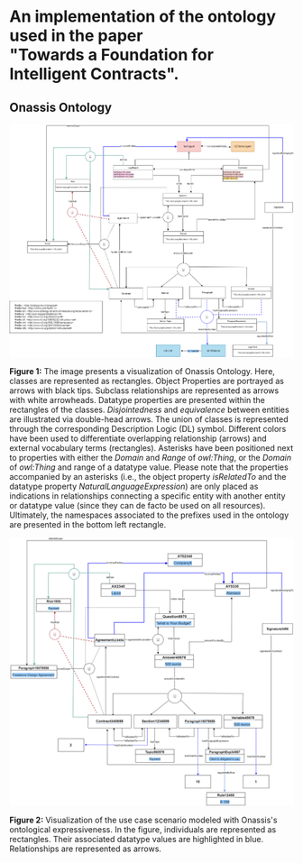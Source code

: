 # An implementation of the ontology used in the paper <br/> "Towards a Foundation for Intelligent Contracts".

## Onassis Ontology 

![alt text](https://github.com/DjAzDeck/Onassis-Ontology/blob/main/img/OnassisComplete.png)

**Figure 1:** The image presents a visualization of Onassis Ontology. Here, classes are represented as rectangles. Object Properties are portrayed as arrows with black tips. Subclass relationships are represented as arrows with white arrowheads. Datatype properties are presented within the rectangles of the classes. *Disjointedness* and *equivalence* between entities are illustrated via double-head arrows. The union of classes is represented through the corresponding Description Logic (DL) symbol. Different colors have been used to differentiate overlapping relationship (arrows) and external vocabulary terms (rectangles). Asterisks have been positioned next to properties with either the *Domain* and *Range* of *owl:Thing*, or the *Domain* of *owl:Thing* and range of a datatype value. Please note that the properties accompanied by an asterisks (i.e., the object property *isRelatedTo* and the datatype property *NaturalLanguageExpression*) are only placed as indications in relationships connecting a specific entity with another entity or datatype value (since they can de facto be used on all resources). Ultimately, the namespaces associated to the prefixes used in the ontology are presented in the bottom left rectangle.

![alt text](https://github.com/DjAzDeck/Onassis-Ontology/blob/main/img/LegalContractExampleLastVersion.png)

**Figure 2:** Visualization of the use case scenario modeled with Onassis's ontological expressiveness. In the figure, individuals are represented as rectangles. Their associated datatype values are highlighted in blue. Relationships are represented as arrows.
